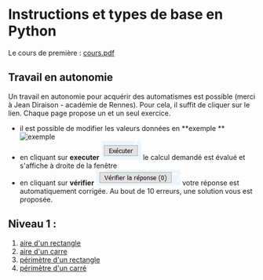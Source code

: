 # Instructions et types de base en Python

Le cours de première  : [cours.pdf](Cours.pdf)


## Travail en autonomie

Un travail en autonomie pour acquérir des automatismes est possible (merci à Jean Diraison - académie de Rennes). Pour cela, il suffit de cliquer sur le lien. Chaque page propose un et un seul exercice. 

- il est possible de modifier les valeurs données en **exemple ** ![exemple](exemple_valeurs.png)
- en cliquant sur **executer** ![executer](executer.png) le calcul demandé est évalué et s'affiche à droite de la fenêtre
- en cliquant sur **vérifier** ![verifier](verifier.png) votre réponse est automatiquement corrigée. Au bout de 10 erreurs, une solution vous est proposée.

## Niveau 1 :
1. [aire d'un rectangle](https://josedelamare.github.io/supersite/Premiere/02-introduction_python/aire-1.html)
2. [aire d'un carre](https://josedelamare.github.io/supersite/Premiere/02-introduction_python/aire-2.html)
3. [périmètre d'un rectangle](https://josedelamare.github.io/supersite/Premiere/02-introduction_python/perimetre-1.html)
4. [périmètre d'un carré](https://josedelamare.github.io/supersite/Premiere/02-introduction_python/perimetre-2.html)